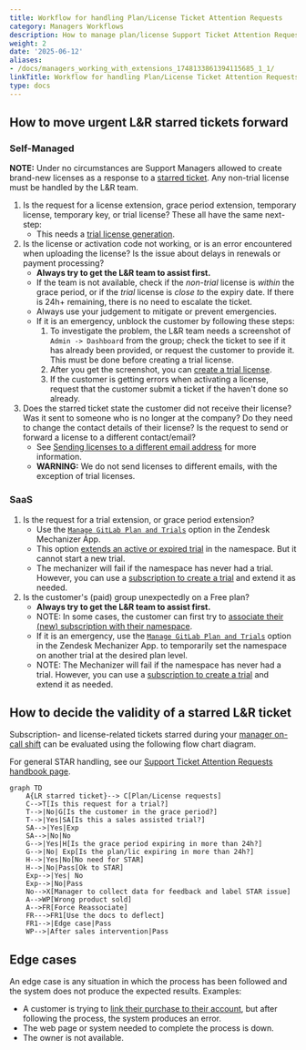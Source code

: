 ```yaml
---
title: Workflow for handling Plan/License Ticket Attention Requests
category: Managers Workflows
description: How to manage plan/license Support Ticket Attention Requests
weight: 2
date: '2025-06-12'
aliases:
- /docs/managers_working_with_extensions_1748133861394115685_1_1/
linkTitle: Workflow for handling Plan/License Ticket Attention Requests
type: docs
---
```


## How to move urgent L&R starred tickets forward

### Self-Managed

**NOTE:** Under no circumstances are Support Managers allowed to create brand-new licenses as a response to a [starred ticket](/handbook/support/internal-support/support-ticket-attention-requests). Any non-trial license must be handled by the L&R team.

1. Is the request for a license extension, grace period extension, temporary license, temporary key, or trial license? These all have the same next-step:
    - This needs a [trial license generation](/handbook/support/license-and-renewals/workflows/self-managed/trials).
1. Is the license or activation code not working, or is an error encountered when uploading the license? Is the issue about delays in renewals or payment processing?
    - **Always try to get the L&R team to assist first.**
    - If the team is not available, check if the *non-trial* license is *within* the grace period, or if the *trial* license is *close to* the expiry date. If there is 24h+ remaining, there is no need to escalate the ticket.
    - Always use your judgement to mitigate or prevent emergencies.
    - If it is an emergency, unblock the customer by following these steps:
      1. To investigate the problem, the L&R team needs a screenshot of `Admin -> Dashboard` from the group; check the ticket to see if it has already been provided, or request the customer to provide it. This must be done before creating a trial license.
      1. After you get the screenshot, you can [create a trial license](/handbook/support/license-and-renewals/workflows/self-managed/trials).
      1. If the customer is getting errors when activating a license, request that the customer submit a ticket if the haven't done so already.
1. Does the starred ticket state the customer did not receive their license? Was it sent to someone who is no longer at the company? Do they need to change the contact details of their license? Is the request to send or forward a license to a different contact/email?
    - See [Sending licenses to a different email address](/handbook/support/license-and-renewals/workflows/self-managed/sending_license_to_different_email) for more information.
    - **WARNING:** We do not send licenses to different emails, with the exception of trial licenses.

### SaaS

1. Is the request for a trial extension, or grace period extension?
    - Use the [`Manage GitLab Plan and Trials`](/handbook/support/license-and-renewals/workflows/customersdot/mechanizer#update-gitlab-subscription-or-customer-trial) option in the Zendesk Mechanizer App.
    - This option [extends an active or expired trial](/handbook/support/license-and-renewals/workflows/saas/trials_and_plan_change#extending-trials) in the namespace. But it cannot start a new trial.
    - The mechanizer will fail if the namespace has never had a trial. However, you can use a [subscription to create a trial](/handbook/support/license-and-renewals/workflows/saas/trials_and_plan_change#extending-trials) and extend it as needed.
1. Is the customer's (paid) group unexpectedly on a Free plan?
    - **Always try to get the L&R team to assist first.**
    - NOTE: In some cases, the customer can first try to [associate their (new) subscription with their namespace](/handbook/support/license-and-renewals/workflows/saas/associate_subscription_and_namespace#customer-self-serve-associating-the-subscription-and-namespace).
    - If it is an emergency, use the [`Manage GitLab Plan and Trials`](/handbook/support/license-and-renewals/workflows/customersdot/mechanizer#update-gitlab-subscription-or-customer-trial) option in the Zendesk Mechanizer App.
    to temporarily set the namespace on another trial at the desired plan level.
    - NOTE: The Mechanizer will fail if the namespace has never had a trial. However, you can use a [subscription to create a trial](/handbook/support/license-and-renewals/workflows/saas/trials_and_plan_change#extending-trials) and extend it as needed.

## How to decide the validity of a starred L&R ticket

Subscription- and license-related tickets starred during your [manager on-call shift](/handbook/support/workflows/support_manager-on-call) can be evaluated using the following flow chart diagram.

For general STAR handling, see our [Support Ticket Attention Requests handbook page](/handbook/support/internal-support/support-ticket-attention-requests).

```mermaid
graph TD
    A{LR starred ticket}--> C[Plan/License requests]
    C-->T[Is this request for a trial?]
    T-->|No|G[Is the customer in the grace period?]
    T-->|Yes|SA[Is this a sales assisted trial?]
    SA-->|Yes|Exp
    SA-->|No|No
    G-->|Yes|H[Is the grace period expiring in more than 24h?]
    G-->|No| Exp[Is the plan/lic expiring in more than 24h?]
    H-->|Yes|No[No need for STAR]
    H-->|No|Pass[Ok to STAR]
    Exp-->|Yes| No
    Exp-->|No|Pass
    No-->X[Manager to collect data for feedback and label STAR issue]
    A-->WP[Wrong product sold]
    A-->FR[Force Reassociate]
    FR--->FR1[Use the docs to deflect]
    FR1-->|Edge case|Pass
    WP-->|After sales intervention|Pass
```

## Edge cases

An edge case is any situation in which the process has been followed and the system does not produce the expected results. Examples:

- A customer is trying to [link their purchase to their account](https://docs.gitlab.com/subscriptions/), but after following the process, the system produces an error.
- The web page or system needed to complete the process is down.
- The owner is not available.
